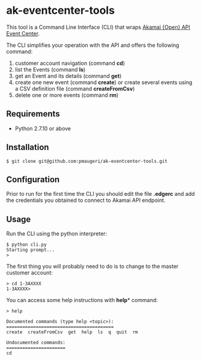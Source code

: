 # ak-eventcenter-tools

This tool is a Command Line Interface (CLI) that wraps [Akamai {Open} API Event Center](https://developer.akamai.com/api/luna/events/overview.html).

The CLI simplifies your operation with the API and offers the following command:
1. customer account navigation (command **cd**)
2. list the Events (command **ls**)
3. get an Event and its details (command **get**)
4. create one new event (command **create**) or create several events using a CSV definition file (command **createFromCsv**)
5. delete one or more events (command **rm**)

## Requirements

- Python 2.7.10 or above

## Installation

```
$ git clone git@github.com:pmaugeri/ak-eventcenter-tools.git
```

## Configuration

Prior to run for the first time the CLI you should edit the file **.edgerc** and add the credentials you obtained to connect to Akamai API endpoint.

## Usage

Run the CLI using the python interpreter:

```
$ python cli.py 
Starting prompt...
> 
```

The first thing you will probably need to do is to change to the master customer account:

```
> cd 1-3AXXXX
1-3AXXXX> 
```

You can access some help instructions with **help*** command:
```
> help

Documented commands (type help <topic>):
========================================
create  createFromCsv  get  help  ls  q  quit  rm

Undocumented commands:
======================
cd
```
